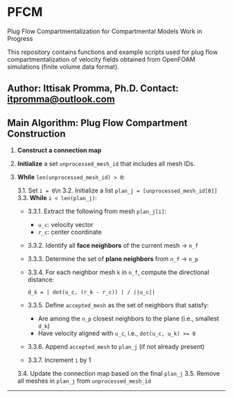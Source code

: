# PFCM
Plug Flow Compartmentalization for Compartmental Models
Work in Progress

This repository contains functions and example scripts used for plug flow compartmentalization of velocity fields obtained from OpenFOAM simulations (finite volume data format).

Author: Ittisak Promma, Ph.D.
Contact: itpromma@outlook.com
---
## Main Algorithm: Plug Flow Compartment Construction

1. **Construct a connection map**

2. **Initialize** a set `unprocessed_mesh_id` that includes all mesh IDs.

3. **While** `len(unprocessed_mesh_id) > 0`:

   3.1. Set `i = 0`\n
   3.2. Initialize a list `plan_j = [unprocessed_mesh_id[0]]`
   3.3. **While** `i < len(plan_j)`:

   - 3.3.1. Extract the following from mesh `plan_j[i]`:
     - `u_c`: velocity vector
     - `r_c`: center coordinate

   - 3.3.2. Identify all **face neighbors** of the current mesh → `n_f` 
   - 3.3.3. Determine the set of **plane neighbors** from `n_f` → `n_p`

   - 3.3.4. For each neighbor mesh `k` in `n_f`, compute the directional distance:

     ```
     d_k = | dot(u_c, (r_k - r_c)) | / ||u_c||
     ```

   - 3.3.5. Define `accepted_mesh` as the set of neighbors that satisfy:
     - Are among the `n_p` closest neighbors to the plane (i.e., smallest `d_k`)
     - Have velocity aligned with `u_c`, i.e., `dot(u_c, u_k) >= 0`

   - 3.3.6. Append `accepted_mesh` to `plan_j` (if not already present) 
   - 3.3.7. Increment `i` by 1

    3.4. Update the connection map based on the final `plan_j`
    3.5. Remove all meshes in `plan_j` from `unprocessed_mesh_id`
---
